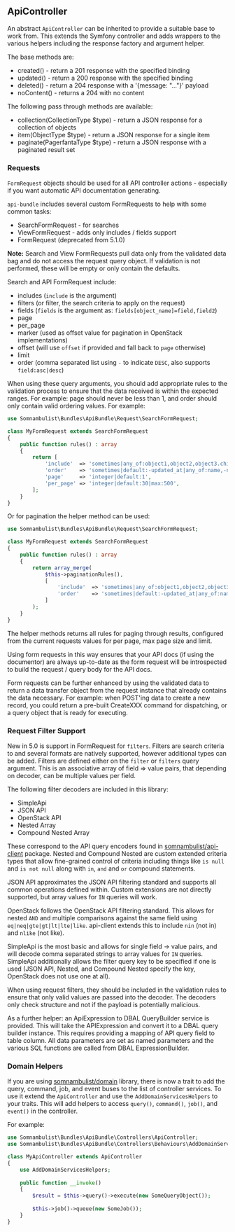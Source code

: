 ## ApiController

An abstract `ApiController` can be inherited to provide a suitable base to work from.
This extends the Symfony controller and adds wrappers to the various helpers including
the response factory and argument helper.

The base methods are:

* created() - return a 201 response with the specified binding
* updated() - return a 200 response with the specified binding
* deleted() - return a 204 response with a '{message: "..."}' payload
* noContent() - returns a 204 with no content

The following pass through methods are available:

* collection(CollectionType $type) - return a JSON response for a collection of objects
* item(ObjectType $type) - return a JSON response for a single item
* paginate(PagerfantaType $type) - return a JSON response with a paginated result set

### Requests

`FormRequest` objects should be used for all API controller actions - especially if you want automatic
API documentation generating.

`api-bundle` includes several custom FormRequests to help with some common tasks:

 * SearchFormRequest - for searches
 * ViewFormRequest - adds only includes / fields support
 * FormRequest (deprecated from 5.1.0)

__Note:__ Search and View FormRequests pull data only from the validated data bag and do not access the
request query object. If validation is not performed, these will be empty or only contain the defaults.

Search and API FormRequest include:

 * includes (`include` is the argument)
 * filters (or filter, the search criteria to apply on the request)
 * fields (`fields` is the argument as: `fields[object_name]=field,field2`)
 * page
 * per_page
 * marker (used as offset value for pagination in OpenStack implementations)
 * offset (will use `offset` if provided and fall back to `page` otherwise)
 * limit
 * order (comma separated list using `-` to indicate `DESC`, also supports `field:asc|desc`)

When using these query arguments, you should add appropriate rules to the validation process to ensure that
the data received is within the expected ranges. For example: page should never be less than 1, and order
should only contain valid ordering values. For example:

```php
use Somnambulist\Bundles\ApiBundle\Request\SearchFormRequest;

class MyFormRequest extends SearchFormRequest
{
    public function rules() : array
    {
        return [
            'include'  => 'sometimes|any_of:object1,object2,object3.child',
            'order'    => 'sometimes|default:-updated_at|any_of:name,-name,created_at,-created_at,updated_at,-updated_at',
            'page'     => 'integer|default:1',
            'per_page' => 'integer|default:30|max:500',
        ];
    }
}
```

Or for pagination the helper method can be used:

```php
use Somnambulist\Bundles\ApiBundle\Request\SearchFormRequest;

class MyFormRequest extends SearchFormRequest
{
    public function rules() : array
    {
        return array_merge(
            $this->paginationRules(),
            [
                'include'  => 'sometimes|any_of:object1,object2,object3.child',
                'order'    => 'sometimes|default:-updated_at|any_of:name,-name,created_at,-created_at,updated_at,-updated_at',
            ]
        );
    }
}
```

The helper methods returns all rules for paging through results, configured from the current requests values
for per page, max page size and limit.

Using form requests in this way ensures that your API docs (if using the documentor) are always up-to-date
as the form request will be introspected to build the request / query body for the API docs.

Form requests can be further enhanced by using the validated data to return a data transfer object from the
request instance that already contains the data necessary. For example: when POST'ing data to create a new
record, you could return a pre-built CreateXXX command for dispatching, or a query object that is ready
for executing.

### Request Filter Support

New in 5.0 is support in FormRequest for `filters`. Filters are search criteria to and several formats are
natively supported, however additional types can be added. Filters are defined either on the `filter` or
`filters` query argument. This is an associative array of field => value pairs, that depending on decoder,
can be multiple values per field.

The following filter decoders are included in this library:

 * SimpleApi
 * JSON API
 * OpenStack API
 * Nested Array
 * Compound Nested Array

These correspond to the API query encoders found in [somnambulist/api-client](https://github.com/somnambulist-tech/api-client)
package. Nested and Compound Nested are custom extended criteria types that allow fine-grained control of
criteria including things like `is null` and `is not null` along with `in`, `and` and `or` compound statements.

JSON API approximates the JSON API filtering standard and supports all common operations defined within. Custom
extensions are not directly supported, but array values for `IN` queries will work.

OpenStack follows the OpenStack API filtering standard. This allows for nested `AND` and multiple comparisons
against the same field using `eq|neq|gte|gt|lt|lte|like`. api-client extends this to include `nin` (not in)
and `nlike` (not like).

SimpleApi is the most basic and allows for single field -> value pairs, and will decode comma separated strings
to array values for `IN` queries. SimpleApi additionally allows the filter query key to be specified if one is
used (JSON API, Nested, and Compound Nested specify the key, OpenStack does not use one at all).

When using request filters, they should be included in the validation rules to ensure that only valid values
are passed into the decoder. The decoders only check structure and not if the payload is potentially malicious.

As a further helper: an ApiExpression to DBAL QueryBuilder service is provided. This will take the APIExpression
and convert it to a DBAL query builder instance. This requires providing a mapping of API query field to table
column. All data parameters are set as named parameters and the various SQL functions are called from DBAL
ExpressionBuilder.

### Domain Helpers

If you are using [somnambulist/domain](https://github.com/somnambulist-tech/domain) library, there is
now a trait to add the query, command, job, and event buses to the list of controller services. To use
it extend the `ApiController` and use the `AddDomainServicesHelpers` to your traits. This will add
helpers to access `query()`, `command()`, `job()`, and `event()` in the controller.

For example:

```php
use Somnambulist\Bundles\ApiBundle\Controllers\ApiController;
use Somnambulist\Bundles\ApiBundle\Controllers\Behaviours\AddDomainServicesHelpers;

class MyApiController extends ApiController
{
    use AddDomainServicesHelpers;
    
    public function __invoke()
    {
        $result = $this->query()->execute(new SomeQueryObject());
        
        $this->job()->queue(new SomeJob());
    }
}
```
